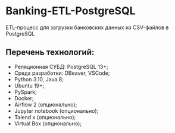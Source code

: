 # Banking-ETL-PostgreSQL
ETL-процесс для загрузки банковских данных из CSV-файлов в PostgreSQL
## Перечень технологий:
- Реляционная СУБД: PostgreSQL 13+;
- Среда разработки:  DBeaver, VSCode;
- Python 3.10, Java 8;
- Ubuntu 19+;
- PySpark;
- Docker;
- Airflow 2 (опционально);
- Jupyter notebook (опционально);
- Talend x (опционально);
- Virtual Box (опционально);